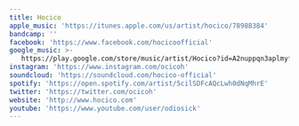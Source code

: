 ```yaml
---
title: Hocico
apple_music: 'https://itunes.apple.com/us/artist/hocico/78988384'
bandcamp: ''
facebook: 'https://www.facebook.com/hocicoofficial'
google_music: >-
   https://play.google.com/store/music/artist/Hocico?id=A2nuppqn3aplmyfwcjll7txxuga
instagram: 'https://www.instagram.com/ocicoh'
soundcloud: 'https://soundcloud.com/hocico-official'
spotify: 'https://open.spotify.com/artist/5cilSDFcAQcLwh0dNqMhrE'
twitter: 'https://twitter.com/ocicoh'
website: 'http://www.hocico.com'
youtube: 'https://www.youtube.com/user/odiosick'
---
```

